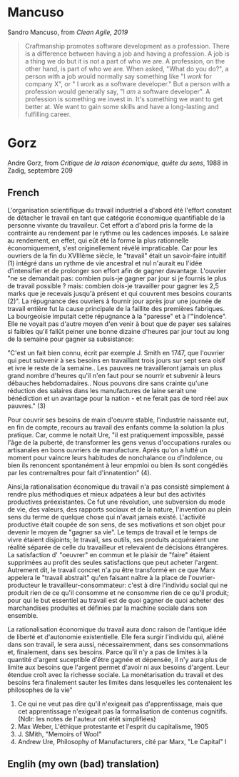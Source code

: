 # Mancuso
Sandro Mancuso, from _Clean Agile, 2019_
>Craftmanship promotes software development as a profession. 
>There is a difference between having a job and having a profession. 
>A job is a thing we do but it is not a part of who we are. 
>A profession, on the other hand, is part of who we are. 
>When asked, "What do you do?", a person with a job would normally say something like "I _work_ for company X",
>or " I work as a software developer." 
>But a person with a profession would generally say, "I _am_ a software developer". 
>A profession is something we invest in. 
>It's something we want to get better at. 
>We want to gain some skills and have a long-lasting and fulfilling career.

# Gorz
Andre Gorz, from _Critique de la raison économique, quête du sens_, 1988 in Zadig, septembre 209

## French
L'organisation scientifique du travail industriel a d'abord été l'effort constant de détacher le travail en tant que catégorie économique quantifiable de la personne vivante du travaileur. Cet effort a d'abord pris la forme de la contrainte au rendement par le rythme ou les cadences imposés. Le salaire au rendement, en effet, qui eût été la forme la plus rationnelle économiquement, s'est originellement révélé impraticable. Car pour les ouvriers de la fin du XVIIIème siècle, le "travail" était un savoir-faire intuitif (1) intégré dans un rythme de vie ancestral et nul n'aurait eu l'idée d'intensifier et de prolonger son effort afin de gagner davantage. L'ouvrier "ne se demandait pas: combien puis-je gagner par jour si je fournis le plus de travail possible ? mais: combien dois-je travailler pour gagner les 2,5 marks que je recevais jusqu'à présent et qui couvrent mes besoins courants (2)". La répugnance des ouvriers à fournir jour après jour une journée de travail entière fut la cause principale de la faillite des premières fabriques. La bourgeoisie imputait cette répugnance à la "paresse" et à l'"indolence". Elle ne voyait pas d'autre moyen d'en venir à bout que de payer ses salaires si faibles qu'il fallût peiner une bonne dizaine d'heures par jour tout au long de la semaine pour gagner sa subsistance: 

"C'est un fait bien connu, écrit par exemple J. Smith en 1747, que l'ouvrier qui peut subvenir à ses besoins en travaillant trois jours sur sept sera oisif et ivre le reste de la semaine.. Les pauvres ne travailleront jamais un plus grand nombre d'heures qu'il n'en faut pour se nourrir et subvenir à leurs débauches hebdomadaires.. Nous pouvons dire sans crainte qu'une réduction des salaires dans les manufactures de laine serait une bénédiction et un avantage pour la nation - et ne ferait pas de tord réel aux pauvres." (3)

Pour couvrir ses besoins de main d'oeuvre stable, l'industrie naissante eut, en fin de compte, recours au travail des enfants comme la solution la plus pratique. Car, comme le notait Ure, "il est pratiquement impossible, passé l'âge de la puberté, de transformer les gens venus d'occupations rurales ou artisanales en bons ouvriers de manufacture. Après qu'on a lutté un moment pour vaincre leurs habitudes de nonchalance ou d'indolence, ou bien ils renoncent spontanément à leur empmloi ou bien ils sont congédiés par les contremaîtres pour fait d'innatention" (4). 

Ainsi,la rationalisation économique du travail n'a pas consisté simplement à rendre plus méthodiques et mieux adpatées à leur but des activités productives préexistantes. Ce fut une révolution, une subversion du mode de vie, des valeurs, des rapports sociaux et de la nature, l'invention au plein sens du terme de quelque chose qui n'avait jamais existé. L'activité productive était coupée de son sens, de ses motivations et son objet pour devenir le moyen de "gagner sa vie". Le temps de travail et le temps de vivre étaient disjoints; le travail, ses outils, ses produits acquéraient une réalité séparée de celle du travailleur et relevaient de décisions étrangères. La satisfaction d' "oeuvrer" en commun et le plaisir de "faire" étaient supprimées au profit des seules satisfactions que peut acheter l'argent. Autrement dit, le travail concret n'a pu être transformé en ce que Marx appelera le "travail abstrait" qu'en faisant naître à la place de l'ouvrier-producteur le travailleur-consommateur: c'est à dire l'individu social qui ne produit rien de ce qu'il consomme et ne consomme rien de ce qu'il produit; pour qui le but essentiel au travail est de quoi gagner de quoi acheter des marchandises produites et définies par la machine sociale dans son ensemble. 

La rationalisation économique du travail aura donc raison de l'antique idée de liberté et d'autonomie existentielle. Elle fera surgir l'individu qui, aliéné dans son travail, le sera aussi, nécessairemment, dans ses consommations et, finalement, dans ses besoins. Parce qu'il n'y a pas de limites à la quantité d'argent suceptible d'être gagnée et dépensée, il n'y aura plus de limite aux besoins que l'argent permet d'avoir ni aux besoins d'argent. Leur étendue croît avec la richesse sociale. La monétarisation du travail et des besoins fera finalement sauter les limites dans lesquelles les contenaient les philosophes de la vie"

1. Ce qui ne veut pas dire qu'il n'exigeait pas d'apprentissage, mais que cet apprentissage n'exigeait pas la formalisation de contenus cognitifs. (Ndlr: les notes de l'auteur ont étét simplifiées)
2. Max Weber, L'éthique protestante et l'esprit du capitalisme, 1905
3. J. SMith, "Memoirs of Wool"
4. Andrew Ure, Philosophy of Manufacturers, cité par Marx, "Le Capital" I

## Englih (my own (bad) translation)
